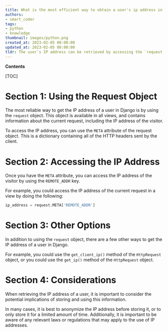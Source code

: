 ```yaml
---
title: What is the most efficient way to obtain a user's ip address in django?
authors:
- smart_coder
tags:
- python
- knowledge
thumbnail: images/python.png
created_at: 2023-02-05 00:00:00
updated_at: 2023-02-05 00:00:00
tldr: The user`s IP address can be retrieved by accessing the `request.META[`REMOTE\_ADDR`]` attribute of the request object.
---
```


**Contents**

[TOC]

# Section 1: Using the Request Object

The most reliable way to get the IP address of a user in Django is by using the `request` object. This object is available in all views, and contains information about the current request, including the IP address of the visitor.

To access the IP address, you can use the `META` attribute of the request object. This is a dictionary containing all of the HTTP headers sent by the client.

# Section 2: Accessing the IP Address

Once you have the `META` attribute, you can access the IP address of the visitor by using the `REMOTE_ADDR` key.

For example, you could access the IP address of the current request in a view by doing the following:

```python
ip_address = request.META['REMOTE_ADDR']
```

# Section 3: Other Options

In addition to using the `request` object, there are a few other ways to get the IP address of a user in Django. 

For example, you could use the `get_client_ip()` method of the `HttpRequest` object, or you could use the `get_ip()` method of the `HttpRequest` object.

# Section 4: Considerations

When retrieving the IP address of a user, it is important to consider the potential implications of storing and using this information. 

In many cases, it is best to anonymize the IP address before storing it, or to only store it for a limited amount of time. Additionally, it is important to be aware of any relevant laws or regulations that may apply to the use of IP addresses.
